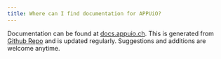 ```yaml
---
title: Where can I find documentation for APPUiO?
---
```


Documentation can be found at [docs.appuio.ch](http://docs.appuio.ch/en/latest/). This is generated from [Github Repo](https://github.com/appuio/docs) and is updated regularly. Suggestions and additions are welcome anytime.
